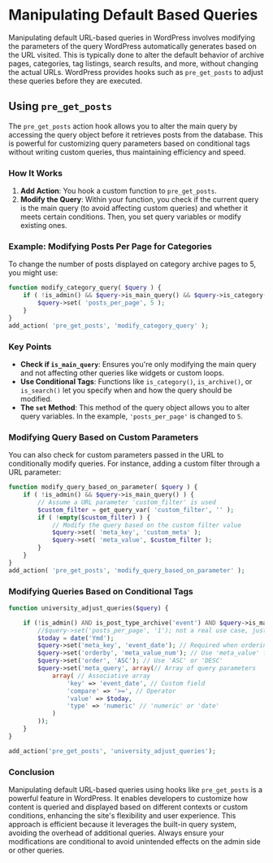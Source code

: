# Manipulating Default Based Queries

Manipulating default URL-based queries in WordPress involves modifying the parameters of the query WordPress automatically generates based on the URL visited. This is typically done to alter the default behavior of archive pages, categories, tag listings, search results, and more, without changing the actual URLs. WordPress provides hooks such as `pre_get_posts` to adjust these queries before they are executed.

## Using `pre_get_posts`

The `pre_get_posts` action hook allows you to alter the main query by accessing the query object before it retrieves posts from the database. This is powerful for customizing query parameters based on conditional tags without writing custom queries, thus maintaining efficiency and speed.

### How It Works

1. **Add Action**: You hook a custom function to `pre_get_posts`.
2. **Modify the Query**: Within your function, you check if the current query is the main query (to avoid affecting custom queries) and whether it meets certain conditions. Then, you set query variables or modify existing ones.

### Example: Modifying Posts Per Page for Categories

To change the number of posts displayed on category archive pages to 5, you might use:

```php
function modify_category_query( $query ) {
    if ( !is_admin() && $query->is_main_query() && $query->is_category() ) {
        $query->set( 'posts_per_page', 5 );
    }
}
add_action( 'pre_get_posts', 'modify_category_query' );
```

### Key Points

- **Check if `is_main_query`**: Ensures you're only modifying the main query and not affecting other queries like widgets or custom loops.
- **Use Conditional Tags**: Functions like `is_category()`, `is_archive()`, or `is_search()` let you specify when and how the query should be modified.
- **The `set` Method**: This method of the query object allows you to alter query variables. In the example, `'posts_per_page'` is changed to `5`.

### Modifying Query Based on Custom Parameters

You can also check for custom parameters passed in the URL to conditionally modify queries. For instance, adding a custom filter through a URL parameter:

```php
function modify_query_based_on_parameter( $query ) {
    if ( !is_admin() && $query->is_main_query() ) {
        // Assume a URL parameter 'custom_filter' is used
        $custom_filter = get_query_var( 'custom_filter', '' );
        if ( !empty($custom_filter) ) {
            // Modify the query based on the custom filter value
            $query->set( 'meta_key', 'custom_meta' );
            $query->set( 'meta_value', $custom_filter );
        }
    }
}
add_action( 'pre_get_posts', 'modify_query_based_on_parameter' );
```

### Modifying Queries Based on Conditional Tags

```php
function university_adjust_queries($query) {

    if (!is_admin() AND is_post_type_archive('event') AND $query->is_main_query()) {
        //$query->set('posts_per_page', '1'); not a real use case, just for pagination test
        $today = date('Ymd');
        $query->set('meta_key', 'event_date'); // Required when ordering by a custom field
        $query->set('orderby', 'meta_value_num'); // Use 'meta_value' for non-numeric fields
        $query->set('order', 'ASC'); // Use 'ASC' or 'DESC'
        $query->set('meta_query', array(// Array of query parameters
            array( // Associative array
                'key' => 'event_date', // Custom field
                'compare' => '>=', // Operator
                'value' => $today,
                'type' => 'numeric' // 'numeric' or 'date'
            )
        ));
    }
}

add_action('pre_get_posts', 'university_adjust_queries');
```

### Conclusion

Manipulating default URL-based queries using hooks like `pre_get_posts` is a powerful feature in WordPress. It enables developers to customize how content is queried and displayed based on different contexts or custom conditions, enhancing the site's flexibility and user experience. This approach is efficient because it leverages the built-in query system, avoiding the overhead of additional queries. Always ensure your modifications are conditional to avoid unintended effects on the admin side or other queries.
